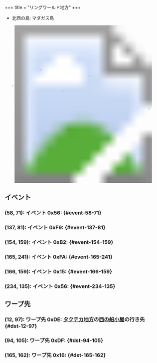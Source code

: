 +++
title = "リングワールド地方"
+++

* 北西の島: マダガス島

<!-- SVG {{{ -->
<svg width="1536" height="1536" viewbox="0 0 2048 2048">
<defs>
<image id="svg-asset-bg" width="2048" height="2048" href="map-10.webp" />
<image id="svg-asset-event" width="16" height="16" href="icon-event.png" />
<image id="svg-asset-destination" width="16" height="16" href="icon-destination.png" />
</defs>
<use href="#svg-asset-bg" x="0" y="0"></use>
<a href="#event-58-71">
<use href="#svg-asset-event" x="464" y="568"><title>(58, 71): イベント 0x56</title></use>
</a>
<a href="#event-137-81">
<use href="#svg-asset-event" x="1096" y="648"><title>(137, 81): イベント 0xF9</title></use>
</a>
<a href="#event-154-159">
<use href="#svg-asset-event" x="1232" y="1272"><title>(154, 159): イベント 0xB2</title></use>
</a>
<a href="#event-165-241">
<use href="#svg-asset-event" x="1320" y="1928"><title>(165, 241): イベント 0xFA</title></use>
</a>
<a href="#event-166-159">
<use href="#svg-asset-event" x="1328" y="1272"><title>(166, 159): イベント 0x15</title></use>
</a>
<a href="#event-234-135">
<use href="#svg-asset-event" x="1872" y="1080"><title>(234, 135): イベント 0x56</title></use>
</a>
<a href="#dst-165-162">
<use href="#svg-asset-destination" x="1320" y="1296"><title>(165, 162): ワープ先 0x16</title></use>
</a>
<a href="#dst-12-97">
<use href="#svg-asset-destination" x="96" y="776"><title>(12, 97): ワープ先 0xDE: タクテカ地方の西の船小屋の行き先</title></use>
</a>
<a href="#dst-94-105">
<use href="#svg-asset-destination" x="752" y="840"><title>(94, 105): ワープ先 0xDF</title></use>
</a>
</svg>
<!-- }}} -->


## イベント

### (58, 71): イベント 0x56:  {#event-58-71}

### (137, 81): イベント 0xF9:  {#event-137-81}

### (154, 159): イベント 0xB2:  {#event-154-159}

### (165, 241): イベント 0xFA:  {#event-165-241}

### (166, 159): イベント 0x15:  {#event-166-159}

### (234, 135): イベント 0x56:  {#event-234-135}


## ワープ先

### (12, 97): ワープ先 0xDE: [タクテカ地方](@/map/map-09/_index.md)の[西の船小屋](@/map/map-09/_index.md#event-58-135)の行き先 {#dst-12-97}

### (94, 105): ワープ先 0xDF:  {#dst-94-105}

### (165, 162): ワープ先 0x16:  {#dst-165-162}


